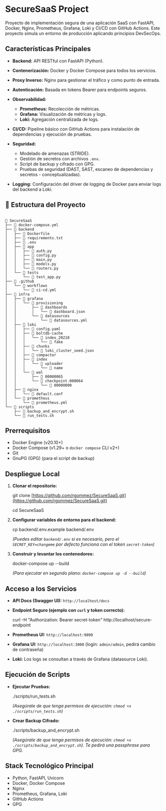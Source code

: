 # SecureSaaS Project

Proyecto de implementación segura de una aplicación SaaS con FastAPI, Docker, Nginx, Prometheus, Grafana, Loki y CI/CD con GitHub Actions. Este proyecto simula un entorno de producción aplicando principios DevSecOps.

## Características Principales

* **Backend:** API RESTful con FastAPI (Python).

* **Contenerización:** Docker y Docker Compose para todos los servicios.

* **Proxy Inverso:** Nginx para gestionar el tráfico y como punto de entrada.

* **Autenticación:** Basada en tokens Bearer para endpoints seguros.

* **Observabilidad:**

    * **Prometheus:** Recolección de métricas.
    * **Grafana:** Visualización de métricas y logs.
    * **Loki:** Agregación centralizada de logs.
    
* **CI/CD:** Pipeline básico con GitHub Actions para instalación de dependencias y ejecución de pruebas.
* **Seguridad:**
    * Modelado de amenazas (STRIDE).
    * Gestión de secretos con archivos `.env`.
    * Script de backup y cifrado con GPG.
    * Pruebas de seguridad (DAST, SAST, escaneo de dependencias y secretos - conceptualizadas).
* **Logging:** Configuración del driver de logging de Docker para enviar logs del backend a Loki.


## 📁 Estructura del Proyecto

```text

📁 SecureSaaS
├── 📄 docker-compose.yml
├── 📁 backend
│   ├── 📄 Dockerfile
│   ├── 📄 requirements.txt
│   ├── 📄 .env
│   ├── 📁 app
│   │   ├── 📄 auth.py
│   │   ├── 📄 config.py
│   │   ├── 📄 main.py
│   │   ├── 📄 models.py
│   │   └── 📄 routers.py
│   └── 📁 tests
│       └── 📄 test_app.py
├── 📁 .github
│   └── 📁 workflows
│       └── 📄 ci-cd.yml
├── 📁 infra
│   ├── 📁 grafana
│   │   └── 📁 provisioning
│   │       ├── 📁 dashboards
│   │       │   └── 📄 dashboard.json
│   │       └── 📁 datasources
│   │           └── 📄 datasources.yml
│   ├── 📁 loki
│   │   ├── 📄 config.yaml
│   │   ├── 📁 boltdb-cache
│   │   │   └── 📁 index_20218
│   │   │       └── 📁 fake
│   │   ├── 📁 chunks
│   │   │   └── 📄 loki_cluster_seed.json
│   │   ├── 📁 compactor
│   │   ├── 📁 index
│   │   │   └── 📁 uploader
│   │   │       └── 📄 name
│   │   └── 📁 wal
│   │       ├── 📄 00000065
│   │       └── 📁 checkpoint.000064
│   │           └── 📄 00000000
│   ├── 📁 nginx
│   │   └── 📄 default.conf
│   └── 📁 prometheus
│       └── 📄 prometheus.yml
└── 📁 scripts
    ├── 📄 backup_and_encrypt.sh
    └── 📄 run_tests.sh
```

## Prerrequisitos

* Docker Engine (v20.10+)
* Docker Compose (v1.29+ o `docker compose` CLI v2+)
* Git
* GnuPG (GPG) (para el script de backup)

## Despliegue Local

1.  **Clonar el repositorio:**

    git clone [https://github.com/rgommez/SecureSaaS.git](https://github.com/rgommez/SecureSaaS.git)
    
    cd SecureSaaS
    

3.  **Configurar variables de entorno para el backend:**

    cp backend/.env.example backend/.env

    *(Puedes editar `backend/.env` si es necesario, pero el `SECRET_KEY=changeme` por defecto funciona con el token `secret-token`)*

4.  **Construir y levantar los contenedores:**

    docker-compose up --build

    *(Para ejecutar en segundo plano: `docker-compose up -d --build`)*


## Acceso a los Servicios

* **API Docs (Swagger UI):** `http://localhost/docs`

* **Endpoint Seguro (ejemplo con `curl` y token correcto):**

    curl -H "Authorization: Bearer secret-token" http://localhost/secure-endpoint

* **Prometheus UI:** `http://localhost:9090`

* **Grafana UI:** `http://localhost:3000` (login: `admin/admin`, pedirá cambio de contraseña)

* **Loki:** Los logs se consultan a través de Grafana (datasource Loki).


## Ejecución de Scripts

* **Ejecutar Pruebas:**

    ./scripts/run_tests.sh

    *(Asegúrate de que tenga permisos de ejecución: `chmod +x ./scripts/run_tests.sh`)*

* **Crear Backup Cifrado:**

    ./scripts/backup_and_encrypt.sh

    *(Asegúrate de que tenga permisos de ejecución: `chmod +x ./scripts/backup_and_encrypt.sh`). Te pedirá una passphrase para GPG.*

## Stack Tecnológico Principal

* Python, FastAPI, Uvicorn
* Docker, Docker Compose
* Nginx
* Prometheus, Grafana, Loki
* GitHub Actions
* GPG
